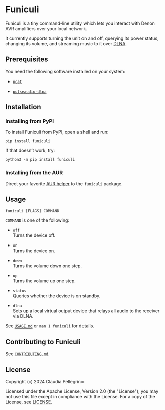 # Funiculi

Funiculi is a tiny command-line utility which lets you interact with
Denon AVR amplifiers over your local network.

It currently supports turning the unit on and off, querying its
power status, changing its volume, and streaming music to it over
[DLNA](https://en.wikipedia.org/wiki/DLNA).

## Prerequisites

You need the following software installed on your system:

- [`ncat`](https://github.com/nmap/nmap/tree/master/ncat#readme)

- [`pulseaudio-dlna`](https://github.com/Cygn/pulseaudio-dlna)

## Installation

### Installing from PyPI

To install Funiculi from PyPI, open a shell and run:

```shell
pip install funiculi
```

If that doesn’t work, try:

```shell
python3 -m pip install funiculi
```

### Installing from the AUR

Direct your favorite
[AUR helper](https://wiki.archlinux.org/title/AUR_helpers) to the
`funiculi` package.

## Usage

```shell
funiculi [FLAGS] COMMAND
```

`COMMAND` is one of the following:

- `off`  
  Turns the device off.

- `on`  
  Turns the device on.

- `down`  
  Turns the volume down one step.

- `up`  
  Turns the volume up one step.

- `status`  
  Queries whether the device is on standby.

- `dlna`  
  Sets up a local virtual output device that relays all audio to the
  receiver via DLNA.

See [`USAGE.md`](https://github.com/claui/funiculi/blob/main/USAGE.md) or `man 1 funiculi` for details.

## Contributing to Funiculi

See [`CONTRIBUTING.md`](https://github.com/claui/funiculi/blob/main/CONTRIBUTING.md).

## License

Copyright (c) 2024 Claudia Pellegrino

Licensed under the Apache License, Version 2.0 (the "License");
you may not use this file except in compliance with the License.
For a copy of the License, see [LICENSE](LICENSE).
